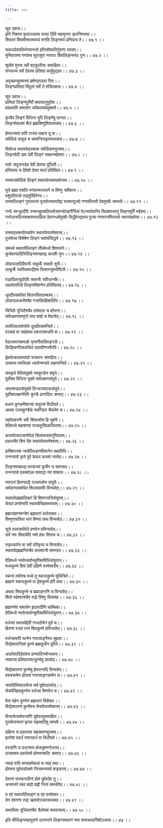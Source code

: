 ```yaml
---
title: ०४७

---
```

सूत उवाच।।  
इति निशम्य कृताञ्जलय स्तदा दिवि महामुनयः कृतनिश्चयाः।।  
शिवतरं शिवमीश्वरमव्ययं मनसि लिङ्गमयं प्रणिपत्य ते।। ४७.१ ।।  
  
सकलदेवपतिर्भगवानजो हरिरशेषपतिर्गुरुणा स्वयम्।।  
मुनिवराश्च गणाश्च सुरासुरा नरवराः शिवलिङ्गमयाः पुनः।। ४७.२ ।।  
  
श्रुत्वैवं मुनयः सर्वे षट्कुलीयाः समाहिताः।।  
सन्त्यज्य सर्वं देवस्य प्रतिष्ठां कर्तुमुद्यताः।। ४७.३ ।।  
  
अपृच्छन्सूतमनघं हर्षगद्गदया गिरा।।  
लिङ्गप्रतिष्ठां विपुलां सर्वे ते शंसितव्रताः।। ४७.४ ।।  
  
सूत उवाच।।  
प्रतिष्ठां लिङ्गमूर्तेर्वो यथावदनुपूर्वशः।।  
प्रवक्ष्यामि समासेन धर्मकामार्थमुक्तये।। ४७.५ ।।  
  
कृत्वैव लिङ्गं विधिना भुवि लिङ्गेषु यत्नतः।।  
लिङ्गमेकतमं शैलं ब्रह्मविष्णुशिवात्मकम्।। ४७.६ ।।  
  
हेमरत्नमयं वापि राजतं ताम्रजं तु वा।।  
सवेदिकं ससूत्रं च सम्यग्विस्तृतमस्तकम्।। ४७.७ ।।  
  
विशोध्य स्थापयेद्भक्त्या सवेदिकमनुत्तमम्।।  
लिङ्गवेदी उमा देवी लिङ्गं साक्षान्महेश्वरः।। ४७.८ ।।  
  
तयोः सपूजनादेव देवी देवश्च पूजितौ।।  
प्रतिष्ठया च देवेशो देव्या सार्धं प्रतिष्ठितः।। ४७.९ ।।  
  
तस्मात्सवेदिकं लिङ्गं स्थापयेत्स्थापकोत्तमः।। ४७.१० ।।  
  
मूले ब्रह्मा वसति भगवान्मध्यभागे च विष्णुः सर्वेशानः।।  
पशुपतिरजो रुद्रमूर्तिर्वरेण्यः।।  
तस्माल्लिङ्गं गुरुतरतरं पूजयेत्स्थापयेद्वा यस्मात्पूज्यो गणपतिरसौ देवमुख्यैः समस्तैः।। ४७.११ ।।  
  
गन्धैः स्रग्धूपदीपैः स्नपनहुतबलिस्तोत्रमन्त्रोपहारैर्नित्यं येऽभ्यर्चयान्ति त्रिदशवरतनुं लिङ्गमूर्तिं महेशम्।।  
गर्भाधानादिनाशक्षयभयरहिता देवगन्धर्वमुख्यैः सिद्धैर्वन्द्याश्च पूज्या गणवरनमितास्ते भवन्त्यप्रमेयाः।। ४७.१२ ।।  
  
तस्माद्भक्त्योपचारेण स्थापयेत्परमेश्वरम्।।  
पूजयेच्च विशेषेण लिङ्गं सर्वार्थसिद्धये।। ४७.१३ ।।  
  
समर्च्य स्थापयेल्लिङ्गं तीर्थमध्ये शिवासने।।  
कूर्चवस्त्रादिभिर्लिङ्गमाच्छाद्य कलशैः पुनः।। ४७.१४ ।।  
  
लोकपालादिदैवत्यैः सकूर्चैः साक्षतैः शुभैः।।  
उत्कूर्चैः स्वस्तिकाद्यैश्च चित्रतन्तुकवेष्टितैः।। ४७.१५ ।।  
  
वज्रादिकायुदोपेतैः सवस्त्रैः सपिधानकैः।।  
लक्षयेत्परितो लिङ्गमीशानेन प्रतिष्ठितम्।। ४७.१६ ।।  
  
धूपदीपसमोपेतं वितानवितताम्बरम्।।  
लोकपालध्वजैश्चैव गजादिमहिषादिभिः।। ४७.१७ ।।  
  
चित्रितैः पूजितैश्चैव दर्भमाला च शोभना।।  
सर्वलक्षणसम्पूर्णा तया बाह्ये च वेष्टयेत्।। ४७.१८ ।।  
  
ततोधिवासयेत्तोये धूपदीपसमन्विते।।  
पञ्चाहं वा त्र्यहंवाथ एकरात्रमधापि वा।। ४७.१९ ।।  
  
वेदाध्ययनसम्पन्नो नृत्यगीतादिमङ्गलैः।।  
किङ्किणीरवकोपेतं तालवीणारवैरपि।। ४७.२० ।।  
  
ईक्षयेत्कालमव्यग्रो यजमानः समाहितः।।  
उत्थाप्य स्वस्तिकं ध्यायेन्मण्डपे लक्षणान्विते।। ४७.२१ ।।  
  
संस्कृते वेदिसंयुक्ते नवकुण्डेन संवृते।।  
पूर्वोक्त विधिना युक्ते सर्वलक्षणसंयुते।। ४७.२२ ।।  
  
अष्टमण्डलसंयुक्ते दिग्ध्वजाष्टकसंयुते।।  
पूर्वोक्तलक्षणोपेतैः कुण्डैः प्रागादितः क्रमात्।। ४७.२३ ।।  
  
प्रधानं कुण्डमीशान्यां चतुरस्रं विधीयते।।  
अथवा पञ्चकुण्डैकं स्थण्डिलं चैकमेव च।। ४७.२४ ।।  
  
यज्ञोपकरणैः सर्वैः शिवार्चायां हि भूषणैः।।  
वेदिमध्ये महाशय्यां पञ्चतूलीप्रकल्पिताम्।। ४७.२५ ।।  
  
कल्पयेत्काञ्चनोपेतां सितवस्त्रावगुण्ठिताम्।।  
प्रकल्प्यैवं शिवं चैव स्थापयेत्परमेश्वरम्।। ४७.२६ ।।  
  
प्राक्शिरस्कं न्यसेल्लिङ्गमीशानेन यथाविधि।।  
रत्नन्यासे कृते पूर्व केवलं कलशं न्यसेत्।। ४७.२७ ।।  
  
लिङ्गमाच्छाद्य वस्त्राभ्यां कूर्चेन च समन्ततः।।  
रत्नन्यासे प्रसक्तेऽथ वामाद्या नव शक्तयः।। ४७.२८ ।।  
  
नवरत्नं हिरण्याद्यैः पञ्चगव्येन संयुतैः।।  
सर्वदान्यसमोपेतं शिलायामपि विन्यसेत्।। ४७.२९ ।।  
  
स्थापयेद्ब्रह्मलिङ्गं हि शिवगायत्रिसंयुतम्।।  
केवलं प्रणवेनापि स्थापयेच्छिवमव्ययम्।। ४७.३० ।।  
  
ब्रह्मजज्ञानमन्त्रेण ब्रह्मभागं प्रभोस्तथा।।  
विष्णुगायत्रिया भागं वैष्णवं त्वथ विन्यसेत्।। ४७.३१ ।।  
  
सूत्रे तत्त्वत्रयोपेते प्रणवेन प्रविन्यसेत्।।  
सर्वं नमः शिवायेति नमो हंसः शिवाय च।। ४७.३२ ।।  
  
रुद्राध्यायेन वा सर्वं परिमृज्य च विन्यसेत्।।  
स्थापयेद्ब्रह्मभिश्चैव कलशान्वै समन्ततः।। ४७.३३ ।।  
  
वेदिमध्ये न्यसेत्सर्वान्मूर्वोक्तविधिसंयुतान्।।  
मध्यकुम्भे शिवं देवीं दक्षिणे परमेश्वरीम्।। ४७.३४ ।।  
  
स्कन्दं तयोश्च मध्ये तु स्कन्दकुम्भे सुचित्रिते।।  
ब्रह्माणं स्कन्दकुम्भे वा ईशकुम्भे हरिं तथा।। ४७.३५ ।।  
  
अथवा शिवकुम्भे च ब्रह्माङ्गानि च विन्यसेत्।।  
शिवो महेश्वरश्चैव रुद्रो विष्णुः पितामहः।। ४७.३६ ।।  
  
ब्रह्माण्येवं समासेन हृदयादीनि चाम्बिका।।  
वेदिमध्ये न्यसेत्सर्वान्पूर्वोक्तविधिसंयुतान्।। ४७.३७ ।।  
  
वर्धन्यां स्थापयेद्देवीं गन्धतोयेन पूर्य च।।  
हिरण्यं रजतं रत्नं शिवकुम्भे प्रविन्यसेत्।। ४७.३८ ।।  
  
वर्धन्यामापि यत्नेन गायत्र्यङ्गैश्च सुव्रताः।।  
विद्येश्वरान्दिशं कुम्भे ब्रह्मकूर्चेन पूरिते।। ४७.३९ ।।  
  
अन्नतेशादिदेवांश्च प्रणवादिनमोन्तकम्।।  
नववस्त्रं प्रतिघटमष्टकुम्भेषु दापयेत्।। ४७.४० ।।  
  
विद्येश्वराणां कुम्भेषु हेमरत्नादि विन्यसेत्।।  
वक्त्रक्रमेण होतव्यं गायत्र्यङ्गक्रमेण च।। ४७.४१ ।।  
  
जयादिस्विष्टपर्यन्तं सर्वं पूर्ववदाचरेत्।।  
सेचयेच्छिवकुम्भेन वर्धन्या वैष्णवेन च।। ४७.४२ ।।  
  
पैता महेन कुम्भेन ब्रह्मभागं विशेषतः।।  
विद्येश्वराणां कुम्भैश्च सेचयेत्परमेश्वरम्।। ४७.४३ ।।  
  
विन्यसेत्सर्वमन्त्राणि पूर्ववत्सुसमाहितः।।  
पूजयेत्स्नपनं कृत्वा सहस्रादिषु सम्भवैः।। ४७.४४ ।।  
  
दक्षिणा च प्रदातव्या सहस्रपणमुत्तमम्।।  
इतरेषां तदर्धं स्यात्तदर्धं वा विधीयते।। ४७.४५ ।।  
  
वस्त्राणि च प्रधानस्य क्षेत्रभूषणगोधनम्।।  
उत्सवश्च प्रकर्तव्यो होमयगबलिः क्रमात्।। ४७.४६ ।।  
  
नवाहं वापि सप्ताहमेकाहं च त्र्यहं तथा।।  
होमश्च पूर्ववत्प्रोक्तो नित्यमभ्यर्च्य शङ्करम्।। ४७.४७ ।।  
  
देवानां भास्करादीनां होमं पूर्ववदेव तु।।  
अभ्यन्तरे तथा बाह्ये वह्नौ नित्यं समर्चयेत्।। ४७.४८ ।।  
  
य एवं स्थापयेल्लिङ्गं स एव परमेश्वरः।।  
तेन देवगणा रुद्रा ऋषयोऽप्सरसस्तथा।। ४७.४९ ।।  
  
सथापिताः पूजिताश्चैव त्रैलोक्यं सचराचरम्।। ४७.५० ।।  
  
इति श्रीलिङ्गमहापुराणे उत्तरभागे लिङ्गस्थापनं नाम सप्तचत्वारिंशोऽध्यायः।। ४७ ।।